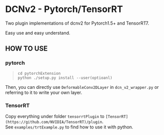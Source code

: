 # DCNv2 - Pytorch/TensorRT

Two plugin implementations of dcnv2 for Pytorch1.5+ and TensorRT7.

Easy use and easy understand.

## HOW TO USE

### pytorch

>`cd pytorchExtension`  
>`python ./setup.py install --user(optioanl)`  

Then, you can directly use `DeformableConv2DLayer` in `dcn_v2_wrapper.py` or referring to it to write your own layer.

### TensorRT

Copy everything under folder `tensorrtPlugin` to `[TensorRT](https://github.com/NVIDIA/TensorRT)/plugin`.  
See `examples/trtExample.py` to find how to use it with python.
